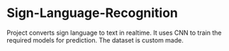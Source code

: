 # Sign-Language-Recognition

Project converts sign language to text in realtime. It uses CNN to train the required models for prediction. The dataset is custom made.
